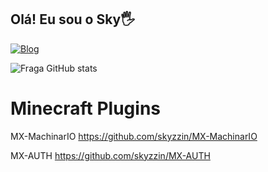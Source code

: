 ## Olá! Eu sou o Sky🖐️

[![Blog](https://img.shields.io/website?label=Portifolio.com&style=for-the-badge&url=https://douglas-dev.netlify.app/)](https://douglas-dev.netlify.app/)


![Fraga GitHub stats](https://github-readme-stats.vercel.app/api?username=skyzzin&show_icons=true&theme=dracula&count_private=true)

# Minecraft Plugins
MX-MachinarIO 
https://github.com/skyzzin/MX-MachinarIO

MX-AUTH
https://github.com/skyzzin/MX-AUTH
